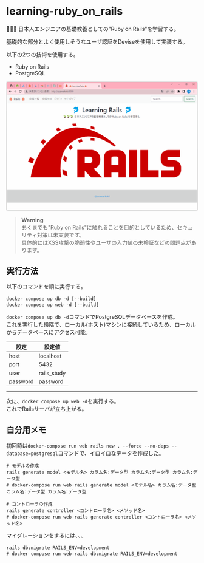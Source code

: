 # learning-ruby_on_rails

🌱🌱🌱 日本人エンジニアの基礎教養としての"Ruby on Rails"を学習する。  

基礎的な部分とよく使用しそうなユーザ認証をDeviseを使用して実装する。  

以下の2つの技術を使用する。  

- Ruby on Rails
- PostgreSQL

![成果物](./.development/img/fruit.gif)  

> **Warning**  
> あくまでも"Ruby on Rails"に触れることを目的としているため、セキュリティ対策は未実装です。  
> 具体的にはXSS攻撃の脆弱性やユーザの入力値の未検証などの問題点があります。  

## 実行方法

以下のコマンドを順に実行する。  

```shell
docker compose up db -d [--build]
docker compose up web -d [--build]
```

`docker compose up db -d`コマンドでPostgreSQLデータベースを作成。  
これを実行した段階で、ローカル(ホスト)マシンに接続しているため、ローカルからデータベースにアクセス可能。  

| 設定 | 設定値 |
| ---- | ---- |
| host | localhost |
| port | 5432 |
| user | rails_study |
| password | password |

---

次に、`docker compose up web -d`を実行する。  
これでRailsサーバが立ち上がる。  

## 自分用メモ

初回時は`docker-compose run web rails new . --force --no-deps --database=postgresql`コマンドで、イロイロなデータを作成した。  

```shell
# モデルの作成
rails generate model <モデル名> カラム名:データ型 カラム名:データ型 カラム名:データ型
# docker-compose run web rails generate model <モデル名> カラム名:データ型 カラム名:データ型 カラム名:データ型

# コントローラの作成
rails generate controller <コントローラ名> <メソッド名>
# docker-compose run web rails generate controller <コントローラ名> <メソッド名>
```

マイグレーションをするには、、、  

```shell
rails db:migrate RAILS_ENV=development
# docker compose run web rails db:migrate RAILS_ENV=development
```

